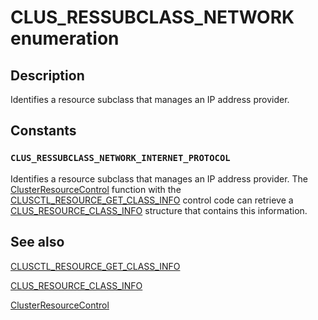 # CLUS_RESSUBCLASS_NETWORK enumeration

## Description

Identifies a resource subclass that manages an IP address provider.

## Constants

### `CLUS_RESSUBCLASS_NETWORK_INTERNET_PROTOCOL`

Identifies a resource subclass that manages an IP address provider. The
[ClusterResourceControl](https://learn.microsoft.com/previous-versions/windows/desktop/api/clusapi/nf-clusapi-clusterresourcecontrol) function with the
[CLUSCTL_RESOURCE_GET_CLASS_INFO](https://learn.microsoft.com/previous-versions/windows/desktop/mscs/clusctl-resource-get-class-info)
control code can retrieve a
[CLUS_RESOURCE_CLASS_INFO](https://learn.microsoft.com/previous-versions/windows/desktop/api/clusapi/ns-clusapi-clus_resource_class_info) structure that contains
this information.

## See also

[CLUSCTL_RESOURCE_GET_CLASS_INFO](https://learn.microsoft.com/previous-versions/windows/desktop/mscs/clusctl-resource-get-class-info)

[CLUS_RESOURCE_CLASS_INFO](https://learn.microsoft.com/previous-versions/windows/desktop/api/clusapi/ns-clusapi-clus_resource_class_info)

[ClusterResourceControl](https://learn.microsoft.com/previous-versions/windows/desktop/api/clusapi/nf-clusapi-clusterresourcecontrol)